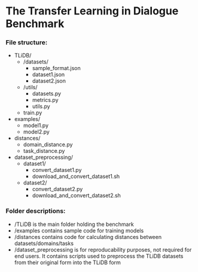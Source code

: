 # The Transfer Learning in Dialogue Benchmark

### File structure:

- TLiDB/
    - /datasets/
        - sample_format.json
        - dataset1.json
        - dataset2.json
    - /utils/
        - datasets.py
        - metrics.py
        - utils.py
    - train.py
- examples/
    - model1.py
    - model2.py
- distances/
    - domain_distance.py
    - task_distance.py
- dataset_preprocessing/
    - dataset1/
        - convert_dataset1.py
        - download_and_convert_dataset1.sh
    - dataset2/
        - convert_dataset2.py
        - download_and_convert_dataset2.sh

### Folder descriptions:

- /TLiDB is the main folder holding the benchmark
- /examples contains sample code for training models
- /distances contains code for calculating distances between datasets/domains/tasks
- /dataset_preprocessing is for reproducability purposes, not required for end users. It contains scripts used to preprocess the TLiDB datasets from their original form into the TLiDB form
